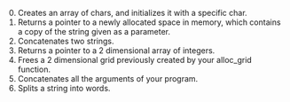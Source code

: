 0. Creates an array of chars, and initializes it with a specific char.
1. Returns a pointer to a newly allocated space in memory, which contains a copy of the string given as a parameter.
2. Concatenates two strings.
3. Returns a pointer to a 2 dimensional array of integers.
4. Frees a 2 dimensional grid previously created by your alloc_grid function.
100. Concatenates all the arguments of your program.
101. Splits a string into words.
